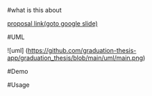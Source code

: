 #what is this about

[proposal link(goto google slide)](https://docs.google.com/presentation/d/1GKUPFWZzB3xPCd55HY_4h1yUJOsplH0LWmvnU8Fxl6w/edit#slide=id.p)

#UML

![uml] (https://github.com/graduation-thesis-app/graduation_thesis/blob/main/uml/main.png)

#Demo

#Usage
